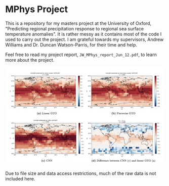 # MPhys Project

This is a repository for my masters project at the University of Oxford, "Predicting regional precipitation response to regional sea surface temperature anomalies". It is rather messy as it contains most of the code I used to carry out the project. I am grateful towards my supervisors, Andrew Williams and Dr. Duncan Watson-Parris, for their time and help. 

Feel free to read my project report, ```JW_MPhys_report_Jun_12.pdf```, to learn more about the project.

![mphys](readme_picture.png "project_picture")

Due to file size and data access restrictions, much of the raw data is not included here.
